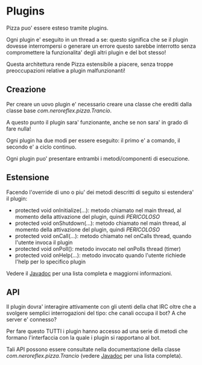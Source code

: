 # Plugins

Pizza puo' essere esteso tramite plugins.

Ogni plugin e' eseguito in un thread a se: questo significa che se il plugin dovesse interrompersi o generare un errore questo sarebbe interrotto senza
compromettere la funzionalita' degli altri plugin e del bot stesso!

Questa architettura rende Pizza estensibile a piacere, senza troppe preoccupazioni relative a plugin malfunzionanti!


## Creazione

Per creare un uovo plugin e' necessario creare una classe che erediti dalla classe base *com.neroreflex.pizza.Trancio*.
   
A questo punto il plugin sara' funzionante, anche se non sara' in grado di fare nulla!

Ogni plugin ha due modi per essere eseguito: il primo e' a comando, il secondo e' a ciclo continuo.

Ogni plugin puo' presentare entrambi i metodi/componenti di esecuzione.


## Estensione

Facendo l'override di uno o piu' dei metodi descritti di seguito si estendera' il plugin:

  - protected void onInitialize(...): metodo chiamato nel main thread, al momento della attivazione del plugin, quindi _*PERICOLOSO*_
  - protected void onShutdown(...): metodo chiamato nel main thread, al momento della attivazione del plugin, quindi _*PERICOLOSO*_
  - protected void onCall(...): metodo chiamato nel onCalls thread, quando l'utente invoca il plugin
  - protected void onPoll(): metodo invocato nel onPolls thread (timer)
  - protected void onHelp(...): metodo invocato quando l'utente richiede l'help per lo specifico plugin


Vedere il [Javadoc](javadoc.md) per una lista completa e maggiorni informazioni.


## API

Il plugin dovra' interagire attivamente con gli utenti della chat IRC oltre che a svolgere semplici interrogazioni del tipo:
che canali occupa il bot? A che server e' connesso?

Per fare questo TUTTI i plugin hanno accesso ad una serie di metodi che formano l'interfaccia con la quale i plugin si rapportano al bot.

Tali API possono essere consultate nella documentazione della classe *com.neroreflex.pizza.Trancio* (vedere [Javadoc](javadoc.md) per una lista completa).